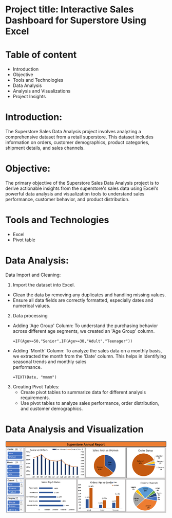 # Project title: Interactive Sales Dashboard for Superstore Using Excel

# Table of content
- Introduction
- Objective
- Tools and Technologies
- Data Analysis 
- Analysis and Visualizations
- Project Insights

# Introduction:
The Superstore Sales Data Analysis project involves analyzing a comprehensive dataset from a retail superstore. This dataset includes information on orders, customer demographics, product categories, shipment details, and sales channels. 

# Objective:
The primary objective of the Superstore Sales Data Analysis project is to derive actionable insights from the superstore's sales data using Excel's powerful data analysis and visualization tools to understand sales performance, customer behavior, and product distribution.

# Tools and Technologies
- Excel
- Pivot table

# Data Analysis:
Data Import and Cleaning:

1. Import the dataset into Excel.
  - Clean the data by removing any duplicates and handling missing values.
  - Ensure all data fields are correctly formatted, especially dates and numerical values.

2. Data processing
  - Adding 'Age Group' Column: To understand the purchasing behavior across different age segments, we created an 'Age Group' column.
    ```
    =IF(Age>=50,"Senior",IF(Age>=30,"Adult","Teenager"))
    ```
  - Adding 'Month' Column: To analyze the sales data on a monthly basis, we extracted the month from the 'Date' column. This helps in identifying seasonal trends and monthly sales    
    performance.
    ```
    =TEXT(Date, "mmmm")
    ```
3. Creating Pivot Tables:
   - Create pivot tables to summarize data for different analysis requirements.
   - Use pivot tables to analyze sales performance, order distribution, and customer demographics.

# Data Analysis and Visualization 
![Superstore Analysis](https://github.com/prajaktakadu11/Interactive_Sales_Dashboard_for_Superstore_Using_Excel/blob/main/Superstore%20analysis.PNG?raw=true)
